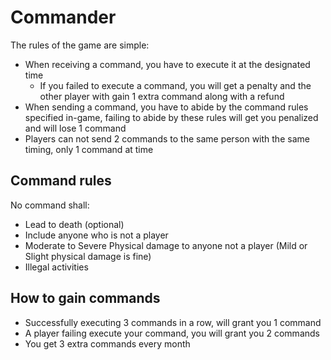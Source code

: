 # Commander

The rules of the game are simple:

- When receiving a command, you have to execute it at the designated time
    - If you failed to execute a command, you will get a penalty and the other player with gain 1 extra command along with a refund
- When sending a command, you have to abide by the command rules specified in-game, failing to abide by these rules will get you penalized and will lose 1 command
- Players can not send 2 commands to the same person with the same timing, only 1 command at time

## Command rules

No command shall:

- Lead to death (optional)
- Include anyone who is not a player
- Moderate to Severe Physical damage to anyone not a player (Mild or Slight physical damage is fine)
- Illegal activities

## How to gain commands

- Successfully executing 3 commands in a row, will grant you 1 command
- A player failing execute your command, you will grant you 2 commands
- You get 3 extra commands every month
